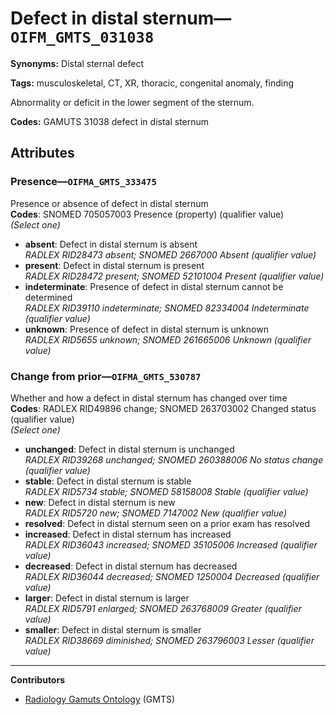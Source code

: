 # Defect in distal sternum—`OIFM_GMTS_031038`

**Synonyms:** Distal sternal defect

**Tags:** musculoskeletal, CT, XR, thoracic, congenital anomaly, finding

Abnormality or deficit in the lower segment of the sternum.

**Codes:** GAMUTS 31038 defect in distal sternum

## Attributes

### Presence—`OIFMA_GMTS_333475`

Presence or absence of defect in distal sternum  
**Codes**: SNOMED 705057003 Presence (property) (qualifier value)  
*(Select one)*

- **absent**: Defect in distal sternum is absent  
_RADLEX RID28473 absent; SNOMED 2667000 Absent (qualifier value)_
- **present**: Defect in distal sternum is present  
_RADLEX RID28472 present; SNOMED 52101004 Present (qualifier value)_
- **indeterminate**: Presence of defect in distal sternum cannot be determined  
_RADLEX RID39110 indeterminate; SNOMED 82334004 Indeterminate (qualifier value)_
- **unknown**: Presence of defect in distal sternum is unknown  
_RADLEX RID5655 unknown; SNOMED 261665006 Unknown (qualifier value)_

### Change from prior—`OIFMA_GMTS_530787`

Whether and how a defect in distal sternum has changed over time  
**Codes**: RADLEX RID49896 change; SNOMED 263703002 Changed status (qualifier value)  
*(Select one)*

- **unchanged**: Defect in distal sternum is unchanged  
_RADLEX RID39268 unchanged; SNOMED 260388006 No status change (qualifier value)_
- **stable**: Defect in distal sternum is stable  
_RADLEX RID5734 stable; SNOMED 58158008 Stable (qualifier value)_
- **new**: Defect in distal sternum is new  
_RADLEX RID5720 new; SNOMED 7147002 New (qualifier value)_
- **resolved**: Defect in distal sternum seen on a prior exam has resolved  
- **increased**: Defect in distal sternum has increased  
_RADLEX RID36043 increased; SNOMED 35105006 Increased (qualifier value)_
- **decreased**: Defect in distal sternum has decreased  
_RADLEX RID36044 decreased; SNOMED 1250004 Decreased (qualifier value)_
- **larger**: Defect in distal sternum is larger  
_RADLEX RID5791 enlarged; SNOMED 263768009 Greater (qualifier value)_
- **smaller**: Defect in distal sternum is smaller  
_RADLEX RID38669 diminished; SNOMED 263796003 Lesser (qualifier value)_

---

**Contributors**

- [Radiology Gamuts Ontology](https://gamuts.net/) (GMTS)